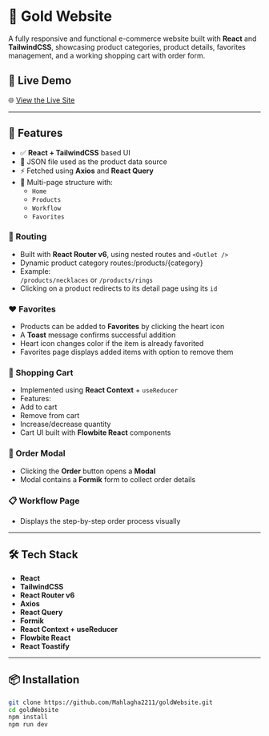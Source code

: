 # 💎 Gold Website

A fully responsive and functional e-commerce website built with **React** and **TailwindCSS**, showcasing product categories, product details, favorites management, and a working shopping cart with order form.

## 🔗 Live Demo

🌐 [View the Live Site](https://gold-website-tau.vercel.app/)

---
## 🚀 Features

- ✅ **React + TailwindCSS** based UI
- 📁 JSON file used as the product data source
- ⚡ Fetched using **Axios** and **React Query**
- 📍 Multi-page structure with:
  - `Home`
  - `Products`
  - `Workflow`
  - `Favorites`

### 🧭 Routing

- Built with **React Router v6**, using nested routes and `<Outlet />`
- Dynamic product category routes:/products/{category}
- Example:  
`/products/necklaces` or `/products/rings`
- Clicking on a product redirects to its detail page using its `id`

### ❤️ Favorites

- Products can be added to **Favorites** by clicking the heart icon
- A **Toast** message confirms successful addition
- Heart icon changes color if the item is already favorited
- Favorites page displays added items with option to remove them

### 🛒 Shopping Cart

- Implemented using **React Context** + `useReducer`
- Features:
- Add to cart
- Remove from cart
- Increase/decrease quantity
- Cart UI built with **Flowbite React** components

### 🧾 Order Modal

- Clicking the **Order** button opens a **Modal**
- Modal contains a **Formik** form to collect order details

### 📋 Workflow Page

- Displays the step-by-step order process visually

---

## 🛠️ Tech Stack

- **React**
- **TailwindCSS**
- **React Router v6**
- **Axios**
- **React Query**
- **Formik**
- **React Context + useReducer**
- **Flowbite React**
- **React Toastify**

---

## 📦 Installation
```bash
git clone https://github.com/Mahlagha2211/goldWebsite.git
cd goldWebsite
npm install
npm run dev

